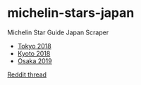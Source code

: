 # michelin-stars-japan
Michelin Star Guide Japan Scraper

- [Tokyo 2018](https://drive.google.com/open?id=1odUZqpAZ02-E6jaKX_6yDAa6qqxoD7N3&usp=sharing)
- [Kyoto 2018](https://drive.google.com/open?id=1v3xF-Ue255zZlIEjPQmYpUmRijop2x8D&usp=sharing)
- [Osaka 2019](https://drive.google.com/open?id=1v3xF-Ue255zZlIEjPQmYpUmRijop2x8D&usp=sharing)

[Reddit thread](https://www.reddit.com/r/JapanTravel/comments/822o3n/michelin_star_map_of_tokyo/)
